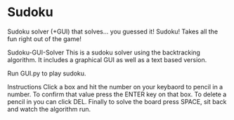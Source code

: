 # Sudoku
Sudoku solver (+GUI) that solves... you guessed it! Sudoku! Takes all the fun right out of the game!

Sudoku-GUI-Solver
This is a sudoku solver using the backtracking algorithm. It includes a graphical GUI as well as a text based version.

Run GUI.py to play sudoku.

Instructions
Click a box and hit the number on your keybaord to pencil in a number. To confirm that value press the ENTER key on that box. To delete a pencil in you can click DEL. Finally to solve the board press SPACE, sit back and watch the algorithm run.
